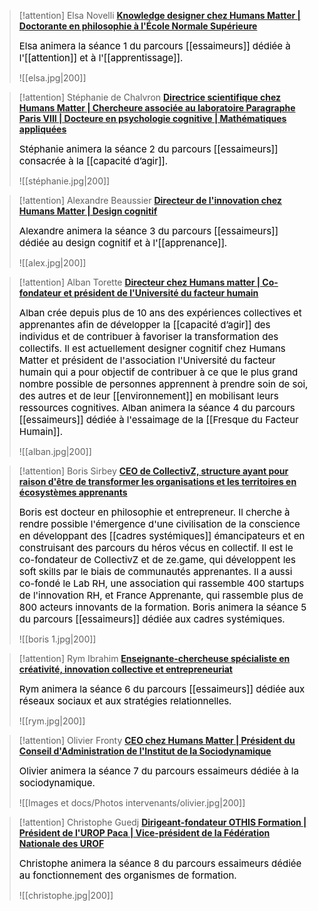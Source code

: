 >[!attention] Elsa Novelli
>[**Knowledge designer chez Humans Matter | Doctorante en philosophie à l'École Normale Supérieure**](https://www.linkedin.com/in/elsa-novelli-05451218a/)
>
><span style="font-size: 15;  color: black">Elsa animera la séance 1 du parcours [[essaimeurs]] dédiée à l'[[attention]] et à l'[[apprentissage]].</span><span style="font-size: 15; color: black"></span>
>
>![[elsa.jpg|200]]

>[!attention] Stéphanie de Chalvron
>[**Directrice scientifique chez Humans Matter | Chercheure associée au laboratoire Paragraphe Paris VIII | Docteure en psychologie cognitive | Mathématiques appliquées**](https://www.linkedin.com/in/stephanie-de-chalvron1/)
>
><span style="font-size: 15px;  color: black">Stéphanie animera la séance 2 du parcours [[essaimeurs]] consacrée à la [[capacité d’agir]].</span><span style="font-size: 15px; color: black"></span>
>
>![[stéphanie.jpg|200]]

>[!attention] Alexandre Beaussier
>[**Directeur de l'innovation chez Humans Matter | Design cognitif**](https://fr.linkedin.com/in/alexbeaussier)
>
><span style="font-size: 15px;  color: black">Alexandre animera la séance 3 du parcours [[essaimeurs]] dédiée au design cognitif et à l'[[apprenance]].</span><span style="font-size: 15px; color: black"></span>
>
>![[alex.jpg|200]]

>[!attention] Alban Torette
>[**Directeur chez Humans matter | Co-fondateur et président de l'Université du facteur humain**](https://fr.linkedin.com/in/alban-torette-dedrie-83ab5754)
>
><span style="font-size: 15px;  color: black">Alban crée depuis plus de 10 ans des expériences collectives et apprenantes afin de développer la [[capacité d’agir]] des individus et de contribuer à favoriser la transformation des collectifs. Il est actuellement designer cognitif chez Humans Matter et président de l'association l'Université du facteur humain qui a pour objectif de contribuer à ce que le plus grand nombre possible de personnes apprennent à prendre soin de soi, des autres et de leur [[environnement]] en mobilisant leurs ressources cognitives. Alban animera la séance 4 du parcours [[essaimeurs]] dédiée à l'essaimage de la [[Fresque du Facteur Humain]].</span><span style="font-size: 15px; color: black"></span>
>
>![[alban.jpg|200]]

>[!attention] Boris Sirbey
>[**CEO de CollectivZ, structure ayant pour raison d'être de transformer les organisations et les territoires en écosystèmes apprenants**](https://fr.linkedin.com/in/borissirbey)
>
><span style="font-size: 15px;  color: black">Boris est docteur en philosophie et entrepreneur. Il cherche à rendre possible l'émergence d'une civilisation de la conscience en développant des [[cadres systémiques]] émancipateurs et en construisant des parcours du héros vécus en collectif. Il est le co-fondateur de CollectivZ et de ze.game, qui développent les soft skills par le biais de communautés apprenantes. Il a aussi co-fondé le Lab RH, une association qui rassemble 400 startups de l'innovation RH, et France Apprenante, qui rassemble plus de 800 acteurs innovants de la formation. Boris animera la séance 5 du parcours [[essaimeurs]] dédiée aux cadres systémiques.</span><span style="font-size: 15px; color: black"></span>
>
>![[boris 1.jpg|200]]


>[!attention] Rym Ibrahim
>[**Enseignante-chercheuse spécialiste en créativité, innovation collective et entrepreneuriat**](https://fr.linkedin.com/in/rymibrahim)
>
><span style="font-size: 15px;  color: black">Rym animera la séance 6 du parcours [[essaimeurs]] dédiée aux réseaux sociaux et aux stratégies relationnelles.</span><span style="font-size: 15px; color: black"></span>
>
>![[rym.jpg|200]]

>[!attention] Olivier Fronty 
>[**CEO chez Humans Matter | Président du Conseil d'Administration de l'Institut de la Sociodynamique**](https://fr.linkedin.com/in/olivier-fronty-2b92ba2b)
>
><span style="font-size: 15px;  color: black">Olivier animera la séance 7 du parcours essaimeurs dédiée à la sociodynamique.</span><span style="font-size: 15px; color: black"></span>
>
>![[Images et docs/Photos intervenants/olivier.jpg|200]]

>[!attention] Christophe Guedj 
>[**Dirigeant-fondateur OTHIS Formation | Président de l'UROP Paca | Vice-président de la Fédération Nationale des UROF**](https://fr.linkedin.com/in/christophe-guedj-604851b0)
>
><span style="font-size: 15px;  color: black">Christophe animera la séance 8 du parcours essaimeurs dédiée au fonctionnement des organismes de formation.</span><span style="font-size: 15px; color: black"></span>
>
>![[christophe.jpg|200]]
